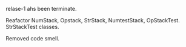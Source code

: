 relase-1 ahs been terminate. 

Reafactor NumStack, Opstack, StrStack, NumtestStack, OpStackTest. StrStackTest classes.

Removed code smell.